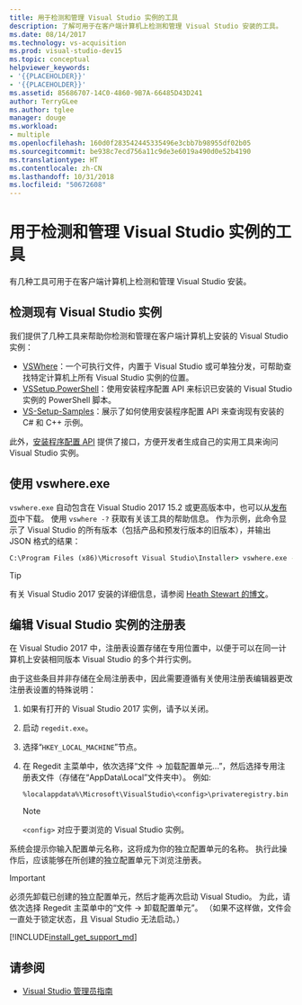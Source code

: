 ```yaml
---
title: 用于检测和管理 Visual Studio 实例的工具
description: 了解可用于在客户端计算机上检测和管理 Visual Studio 安装的工具。
ms.date: 08/14/2017
ms.technology: vs-acquisition
ms.prod: visual-studio-dev15
ms.topic: conceptual
helpviewer_keywords:
- '{{PLACEHOLDER}}'
- '{{PLACEHOLDER}}'
ms.assetid: 85686707-14C0-4860-9B7A-66485D43D241
author: TerryGLee
ms.author: tglee
manager: douge
ms.workload:
- multiple
ms.openlocfilehash: 160d0f283542445335496e3cbb7b98955df02b05
ms.sourcegitcommit: be938c7ecd756a11c9de3e6019a490d0e52b4190
ms.translationtype: HT
ms.contentlocale: zh-CN
ms.lasthandoff: 10/31/2018
ms.locfileid: "50672608"
---
```

# <a name="tools-for-detecting-and-managing-visual-studio-instances"></a>用于检测和管理 Visual Studio 实例的工具

有几种工具可用于在客户端计算机上检测和管理 Visual Studio 安装。

## <a name="detecting-existing-visual-studio-instances"></a>检测现有 Visual Studio 实例

我们提供了几种工具来帮助你检测和管理在客户端计算机上安装的 Visual Studio 实例：

* [VSWhere](https://github.com/microsoft/vswhere)：一个可执行文件，内置于 Visual Studio 或可单独分发，可帮助查找特定计算机上所有 Visual Studio 实例的位置。
* [VSSetup.PowerShell](https://github.com/microsoft/vssetup.powershell)：使用安装程序配置 API 来标识已安装的 Visual Studio 实例的 PowerShell 脚本。
* [VS-Setup-Samples](https://github.com/microsoft/vs-setup-samples)：展示了如何使用安装程序配置 API 来查询现有安装的 C# 和 C++ 示例。

此外，[安装程序配置 API](<xref:Microsoft.VisualStudio.Setup.Configuration>) 提供了接口，方便开发者生成自己的实用工具来询问 Visual Studio 实例。

## <a name="using-vswhereexe"></a>使用 vswhere.exe

`vswhere.exe` 自动包含在 Visual Studio 2017 15.2 或更高版本中，也可以从[发布页](https://github.com/Microsoft/vswhere/releases)中下载。 使用 `vswhere -?` 获取有关该工具的帮助信息。 作为示例，此命令显示了 Visual Studio 的所有版本（包括产品和预发行版本的旧版本），并输出 JSON 格式的结果：

```cmd
C:\Program Files (x86)\Microsoft Visual Studio\Installer> vswhere.exe -legacy -prerelease -format json
```

>[!TIP]
>有关 Visual Studio 2017 安装的详细信息，请参阅 [Heath Stewart 的博文](https://blogs.msdn.microsoft.com/heaths/tag/vs2017/)。


## <a name="editing-the-registry-for-a-visual-studio-instance"></a>编辑 Visual Studio 实例的注册表

在 Visual Studio 2017 中，注册表设置存储在专用位置中，以便于可以在同一计算机上安装相同版本 Visual Studio 的多个并行实例。

由于这些条目并非存储在全局注册表中，因此需要遵循有关使用注册表编辑器更改注册表设置的特殊说明：

1. 如果有打开的 Visual Studio 2017 实例，请予以关闭。
2. 启动 `regedit.exe`。
3. 选择“`HKEY_LOCAL_MACHINE`”节点。
4. 在 Regedit 主菜单中，依次选择“文件 -> 加载配置单元...”，然后选择专用注册表文件（存储在“AppData\Local”文件夹中）。 例如:
   ```
   %localappdata%\Microsoft\VisualStudio\<config>\privateregistry.bin
   ```

   > [!NOTE]
   > `<config>` 对应于要浏览的 Visual Studio 实例。

系统会提示你输入配置单元名称，这将成为你的独立配置单元的名称。 执行此操作后，应该能够在所创建的独立配置单元下浏览注册表。

> [!IMPORTANT]
> 必须先卸载已创建的独立配置单元，然后才能再次启动 Visual Studio。 为此，请依次选择 Regedit 主菜单中的“文件 -> 卸载配置单元”。 （如果不这样做，文件会一直处于锁定状态，且 Visual Studio 无法启动。）

[!INCLUDE[install_get_support_md](includes/install_get_support_md.md)]

## <a name="see-also"></a>请参阅

* [Visual Studio 管理员指南](visual-studio-administrator-guide.md)
